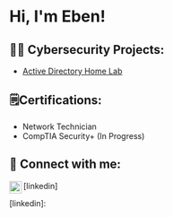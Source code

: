 <h1>Hi, I'm Eben! 
<h2>👨‍💻 Cybersecurity Projects:</h2>


  - [Active Directory Home Lab](https://github.com/eawuku/ActiveDirectoryLab)


<h2> 🗒️Certifications:</h2>

- Network Technician
- CompTIA Security+ (In Progress)
  

<h2> 🤳 Connect with me:</h2>

<img align="left" alt="eawuku | LinkedIn" width="22px" src="https://cdn.jsdelivr.net/npm/simple-icons@v3/icons/linkedin.svg"/>[linkedin]

[linkedin]: 

<!--
**eawuku/eawuku** is a ✨ _special_ ✨ repository because its `README.md` (this file) appears on your GitHub profile.

Here are some ideas to get you started:

- 🔭 I’m currently working on ...
- 🌱 I’m currently learning ...
- 👯 I’m looking to collaborate on ...
- 🤔 I’m looking for help with ...
- 💬 Ask me about ...
- 📫 How to reach me: ...
- 😄 Pronouns: ...
- ⚡ Fun fact: ...
-->
